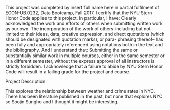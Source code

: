 This project was completed by insert full name here in partial fulfilment of ECON-UB.0232, Data Bootcamp, Fall 2017. I certify that the NYU Stern Honor Code applies to this project. In particular, I have:
Clearly acknowledged the work and efforts of others when submitting written work as our own. The incorporation of the work of others–including but not limited to their ideas, data, creative expression, and direct quotations (which should be designated with quotation marks), or para- phrasing thereof– has been fully and appropriately referenced using notations both in the text and the bibliography.
And I understand that:
Submitting the same or substantially similar work in multiple courses, either in the same semester or in a different semester, without the express approval of all instructors is strictly forbidden.
I acknowledge that a failure to abide by NYU Stern Honor Code will result in a failing grade for the project and course.

Project Description:

This explores the relationship between weather and crime rates in NYC. There has been literature published in the past, but none that explores NYC so Soojin Sungho and I thought it might be interesting.

